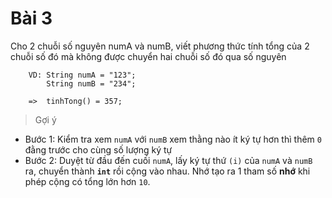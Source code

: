 # Bài 3
Cho 2 chuỗi số nguyên numA và numB, viết phương thức tính tổng của 2 chuỗi số đó mà không được chuyển hai chuỗi số đó qua số nguyên

```
    VD: String numA = "123"; 
        String numB = "234";

    =>  tinhTong() = 357;
```

> Gợi ý
- Bước 1: Kiểm tra xem `numA` với `numB` xem thằng nào ít ký tự hơn thì thêm `0` đằng trước cho cùng số lượng ký tự
- Bước 2: Duyệt từ đầu đến cuối `numA`, lấy ký tự thứ `(i)` của `numA` và `numB` ra, chuyển thành **`int`** rồi cộng vào nhau. Nhớ tạo ra 1 tham số **nhớ** khi phép cộng có tổng lớn hơn `10`.

